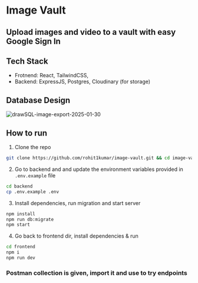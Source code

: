 # Image Vault

## Upload images and video to a vault with easy Google Sign In

## Tech Stack

- Frotnend: React, TailwindCSS,
- Backend: ExpressJS, Postgres, Cloudinary (for storage)

## Database Design

![drawSQL-image-export-2025-01-30](https://github.com/user-attachments/assets/e19edfb0-4c55-4a05-9801-84f40e2f48e3)

## How to run

1. Clone the repo

```bash
git clone https://github.com/rohit1kumar/image-vault.git && cd image-vault
```

2. Go to backend and and update the environment variables provided in `.env.example` file

```bash
cd backend
cp .env.example .env
```

3. Install dependencies, run migration and start server

```bash
npm install
npm run db:migrate
npm start
```

4. Go back to frontend dir, install dependencies & run

```bash
cd frontend
npm i
npm run dev
```

### Postman collection is given, import it and use to try endpoints
